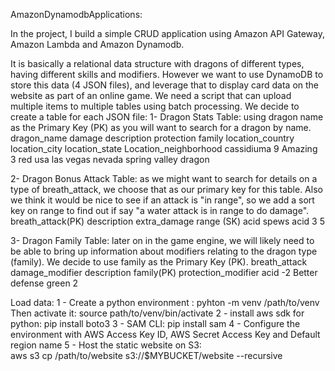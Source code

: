 AmazonDynamodbApplications:

In the project, I build a simple CRUD application using Amazon API Gateway, Amazon Lambda and Amazon Dynamodb. 

It is basically a relational data structure with dragons of different types, having different skills and modifiers. However we want to use DynamoDB to store this data (4 JSON files), and leverage that to display card data on the website as part of an online game. We need a script that can upload multiple items to multiple tables using batch processing. We decide to create a table for each JSON file:
1- Dragon Stats Table: using dragon name as the Primary Key (PK) as you will want to search for a dragon by name.
	 dragon_name   damage      description      protection     family      location_country    location_city   location_state    Location_neighborhood
 	  cassidiuma              9            Amazing                  3             red            usa                     las vegas        nevada          spring valley dragon

2- Dragon Bonus Attack Table: as we might want to search for details on a type of breath_attack, we choose that as our primary key for this table. Also we think it would be nice to see if an attack is "in range", so we add a sort key on range to find out if say "a water attack is in range to do damage".
	breath_attack(PK)       description     extra_damage     range (SK)
	       acid                        spews acid            3                     5

3- Dragon Family Table: later on in the game engine, we will likely need to be able to bring up information about modifiers relating to the dragon type (family). We decide to use family as the Primary Key (PK).
breath_attack		 damage_modifier		description		family(PK) 	protection_modifier
	acid				-2			      Better defense               green                          2
	
Load data: 
1 - Create a python environment : 
			pyhton -m venv /path/to/venv 
Then activate it: 
			source path/to/venv/bin/activate
2 - install aws sdk for python: 
			pip install boto3
3 - SAM CLI: 
			pip install sam
4 - Configure the environment with AWS Access Key ID, AWS Secret Access Key and Default region name 
5 - Host the static website on S3:  
			aws s3 cp /path/to/website s3://$MYBUCKET/website  --recursive
